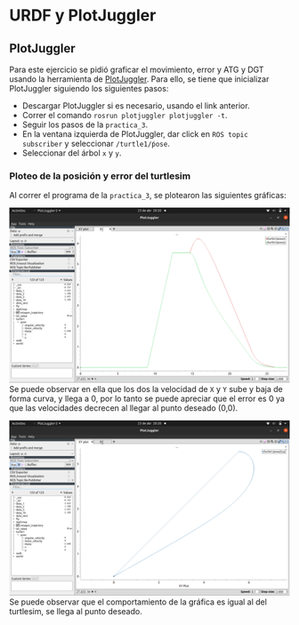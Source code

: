 # URDF y PlotJuggler
## PlotJuggler
Para este ejercicio se pidió graficar el movimiento, error y ATG y DGT usando la herramienta de [PlotJuggler](https://plotjuggler.io/).
Para ello, se tiene que inicializar PlotJuggler siguiendo los siguientes pasos:
- Descargar PlotJuggler si es necesario, usando el link anterior.
- Correr el comando `rosrun plotjuggler plotjuggler -t`.
- Seguir los pasos de la `practica_3`.
- En la ventana izquierda de PlotJuggler, dar click en `ROS topic subscriber` y seleccionar `/turtle1/ṕose`.
- Seleccionar del árbol `x` y `y`. 

### Ploteo de la posición y error del turtlesim
Al correr el programa de la `practica_3`, se plotearon las siguientes gráficas:

![X y Y del turtlesim hacia (0,0)](https://github.com/Buly1601/ejercicios_laboratorio/blob/main/practica_4/x%26y.png)
Se puede observar en ella que los dos la velocidad de `X` y `Y` sube y baja de forma curva, y llega a 0, por lo tanto se puede apreciar que el error es 0 ya que las velocidades decrecen al llegar al punto deseado (0,0).

![Posición del turtlesim](https://github.com/Buly1601/ejercicios_laboratorio/blob/main/practica_4/xysim.png)
Se puede observar que el comportamiento de la gráfica es igual al del turtlesim, se llega al punto deseado.
